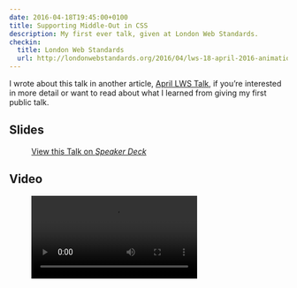 ```yaml
---
date: 2016-04-18T19:45:00+0100
title: Supporting Middle-Out in CSS
description: My first ever talk, given at London Web Standards.
checkin:
  title: London Web Standards
  url: http://londonwebstandards.org/2016/04/lws-18-april-2016-animation-chats-lwsaniquery/
---
```


I wrote about this talk in another article, [April LWS Talk](/article/april-lws-talk/), if you’re interested in more detail or want to read about what I learned from giving my first public talk.

## Slides

<figure>
    <div class=" [ media  media--4-by-3 ] ">
        <div class="speakerdeck-embed" data-id="b933d8a3500240b8b7d2b879f075329b"></div>
    </div>
    <figcaption>
        <a class="u-syndication" rel="syndication" href="https://speakerdeck.com/chrisburnell/supporting-middle-out-in-css" title="Supporting Middle-Out in CSS on Speaker Deck">View this Talk on <em>Speaker Deck</em></a>
    </figcaption>
</figure>

## Video

<figure>
    <video controls>
        <source src="/videos/Supporting Middle-Out in CSS 640x360.mp4" type="video/mp4" media="all and (max-width: 640px)">
        <source src="/videos/Supporting Middle-Out in CSS 960x540.mp4" type="video/mp4" media="all and (max-width: 960px)">
        <source src="/videos/Supporting Middle-Out in CSS 1024x768.mp4" type="video/mp4">
        <track kind="captions" label="English captions" src="/videos/Supporting Middle-Out in CSS.vtt" srclang="en" default="">
        Sorry, your browser doesn't support embedded videos.
    </video>
</figure>

